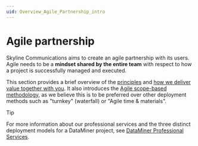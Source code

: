```yaml
---
uid: Overview_Agile_Partnership_intro
---
```


# Agile partnership

Skyline Communications aims to create an agile partnership with its users. Agile needs to be a **mindset shared by the entire team** with respect to how a project is successfully managed and executed.

This section provides a brief overview of the [principles](xref:Overview_Agile_Partnership_principles) and [how we deliver value together with you](xref:Overview_Agile_Partnership_delivering_value). It also introduces the [Agile scope-based methodology](xref:Overview_Agile_Partnership_scope_based_deployment), as we believe this is to be preferred over other deployment methods such as "turnkey" (waterfall) or "Agile time & materials".

> [!TIP]
> For more information about our professional services and the three distinct deployment models for a DataMiner project, see [DataMiner Professional Services](xref:Part52ProfessionalServices).
